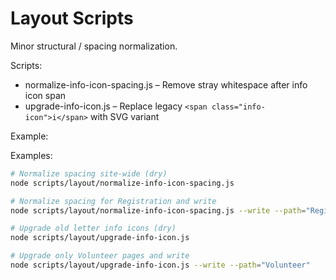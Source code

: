 # Layout Scripts

Minor structural / spacing normalization.

Scripts:

- normalize-info-icon-spacing.js – Remove stray whitespace after info icon span
- upgrade-info-icon.js – Replace legacy `<span class="info-icon">i</span>` with SVG variant

Example:

Examples:

```bash
# Normalize spacing site-wide (dry)
node scripts/layout/normalize-info-icon-spacing.js

# Normalize spacing for Registration and write
node scripts/layout/normalize-info-icon-spacing.js --write --path="Registration"

# Upgrade old letter info icons (dry)
node scripts/layout/upgrade-info-icon.js

# Upgrade only Volunteer pages and write
node scripts/layout/upgrade-info-icon.js --write --path="Volunteer"
```

